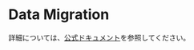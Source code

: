 # Data Migration

詳細については、[公式ドキュメント](https://www.prisma.io/docs/orm/prisma-migrate/workflows/data-migration)を参照してください。
